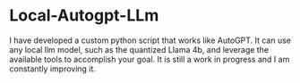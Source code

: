 # Local-Autogpt-LLm
I have developed a custom python script that works like AutoGPT. It can use any local llm model, such as the quantized Llama 4b, and leverage the available tools to accomplish your goal. It is still a work in progress and I am constantly improving it.
